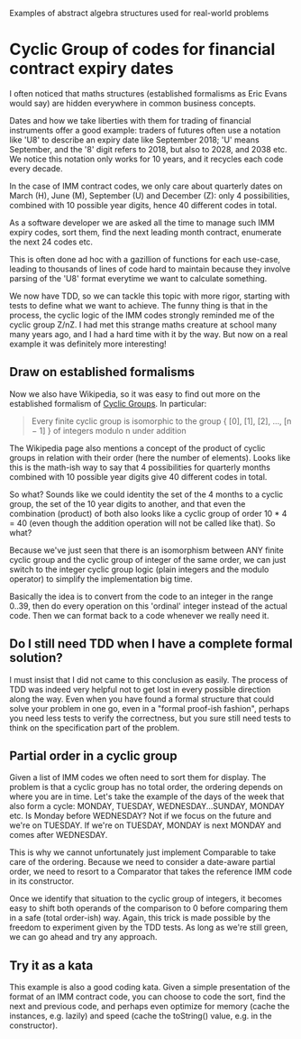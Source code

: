 Examples of abstract algebra structures used for real-world problems


Cyclic Group of codes for financial contract expiry dates
=========================================================

I often noticed that maths structures (established formalisms as Eric Evans would say) are hidden everywhere in common business concepts.

Dates and how we take liberties with them for trading of financial instruments offer a good example: traders of futures often use a notation like 'U8' to describe an expiry date like September 2018; 'U' means September, and the '8' digit refers to 2018, but also to 2028, and 2038 etc. We notice this notation only works for 10 years, and it recycles each code every decade. 

In the case of IMM contract codes, we only care about quarterly dates on March (H), June (M), September (U) and December (Z): only 4 possibilities, combined with 10 possible year digits, hence 40 different codes in total.

As a software developer we are asked all the time to manage such IMM expiry codes, sort them, find the next leading month contract, enumerate the next 24 codes etc. 

This is often done ad hoc with a gazillion of functions for each use-case, leading to thousands of lines of code hard to maintain because they involve parsing of the 'U8' format everytime we want to calculate something.

We now have TDD, so we can tackle this topic with more rigor, starting with tests to define what we want to achieve. The funny thing is that in the process, the cyclic logic of the IMM codes strongly reminded me of the cyclic group Z/nZ. I had met this strange maths creature at school many many years ago, and I had a hard time with it by the way. But now on a real example it was definitely more interesting!

Draw on established formalisms
------------------------------

Now we also have Wikipedia, so it was easy to find out more on the established formalism of [Cyclic Groups](http://en.wikipedia.org/wiki/Cyclic_group "Cyclic Groups"). In particular:

> Every finite cyclic group is isomorphic to the group { [0], [1], [2], ..., [n − 1] } of integers modulo n under addition

The Wikipedia page also mentions a concept of the product of cyclic groups in relation with their order (here the number of elements). Looks like this is the math-ish way to say that 4 possibilities for quarterly months combined with 10 possible year digits give 40 different codes in total.

So what? Sounds like we could identity the set of the 4 months to a cyclic group, the set of the 10 year digits to another, and that even the combination (product) of both also looks like a cyclic group of order 10 * 4 = 40 (even though the addition operation will not be called like that). So what?

Because we've just seen that there is an isomorphism between ANY finite cyclic group and the cyclic group of integer of the same order, we can just switch to the integer cyclic group logic (plain integers and the modulo operator) to simplify the implementation big time.

Basically the idea is to convert from the code to an integer in the range 0..39, then do every operation on this 'ordinal' integer instead of the actual code. Then we can format back to a code whenever we really need it.

Do I still need TDD when I have a complete formal solution?
-----------------------------------------------------------

I must insist that I did not came to this conclusion as easily. The process of TDD was indeed very helpful not to get lost in every possible direction along the way. Even when you have found a formal structure that could solve your problem in one go, even in a "formal proof-ish fashion", perhaps you need less tests to verify the correctness, but you sure still need tests to think on the specification part of the problem. 

Partial order in a cyclic group
-------------------------------

Given a list of IMM codes we often need to sort them for display. The problem is that a cyclic group has no total order, the ordering depends on where you are in time. Let's take the example of the days of the week that also form a cycle: MONDAY, TUESDAY, WEDNESDAY...SUNDAY, MONDAY etc. Is Monday before WEDNESDAY? Not if we focus on the future and we're on TUESDAY. If we're on TUESDAY, MONDAY is next MONDAY and comes after WEDNESDAY.

This is why we cannot unfortunately just implement Comparable to take care of the ordering. Because we need to consider a date-aware partial order, we need to resort to a Comparator that takes the reference IMM code in its constructor. 

Once we identify that situation to the cyclic group of integers, it becomes easy to shift both operands of the comparison to 0 before comparing them in a safe (total order-ish) way. Again, this trick is made possible by the freedom to experiment given by the TDD tests. As long as we're still green, we can go ahead and try any approach.

Try it as a kata
----------------
This example is also a good coding kata. Given a simple presentation of the format of an IMM contract code, you can choose to code the sort, find the next and previous code, and perhaps even optimize for memory (cache the instances, e.g. lazily) and speed (cache the toString() value, e.g. in the constructor).





